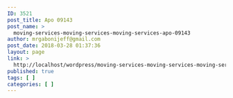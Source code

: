 ```yaml
---
ID: 3521
post_title: Apo 09143
post_name: >
  moving-services-moving-services-moving-services-apo-09143
author: mrgabonijeff@gmail.com
post_date: 2018-03-28 01:37:36
layout: page
link: >
  http://localhost/wordpress/moving-services-moving-services-moving-services-apo-09143/
published: true
tags: [ ]
categories: [ ]
---
```


